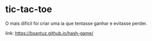 # tic-tac-toe
O mais difícil foi criar uma ia que tentasse ganhar e evitasse perder.

link: https://bsantuz.github.io/hash-game/
